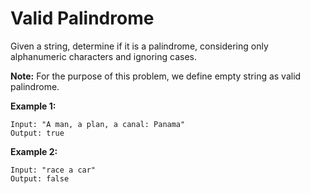 # Valid Palindrome

Given a string, determine if it is a palindrome, considering only alphanumeric characters and ignoring cases.

__Note:__ For the purpose of this problem, we define empty string as valid palindrome.

__Example 1:__

```
Input: "A man, a plan, a canal: Panama"
Output: true
```

__Example 2:__

```
Input: "race a car"
Output: false
```